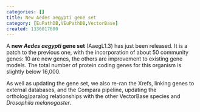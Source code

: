 ```yaml
---
categories: []
title: New Aedes aegypti gene set
category: [EuPathDB,VEuPathDB,VectorBase]
created: 1336017600
---
```

<p>A <b>new <em>Aedes aegypti</em> gene set</b> (AaegL1.3) has just been released. It is a patch to the previous one, with the incorporation of about 50 community genes: 10 are new genes, the others are improvement to existing gene models. The total number of protein coding genes for this organism is slightly below 16,000. 

<p>As well as updating the gene set, we also re-ran the Xrefs, linking genes to external databases, and the Compara pipeline, updating the ortholog/paralog relationships with the other VectorBase species and <i>Drosophila melanogaster</i>.</p>
